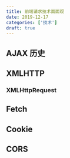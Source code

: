 ```yaml
---
title: 前端请求技术面面观
date: 2019-12-17
categories: ['技术']
draft: true
---
```


## AJAX 历史

## XMLHTTP

### XMLHttpRequest

## Fetch

## Cookie

## CORS






